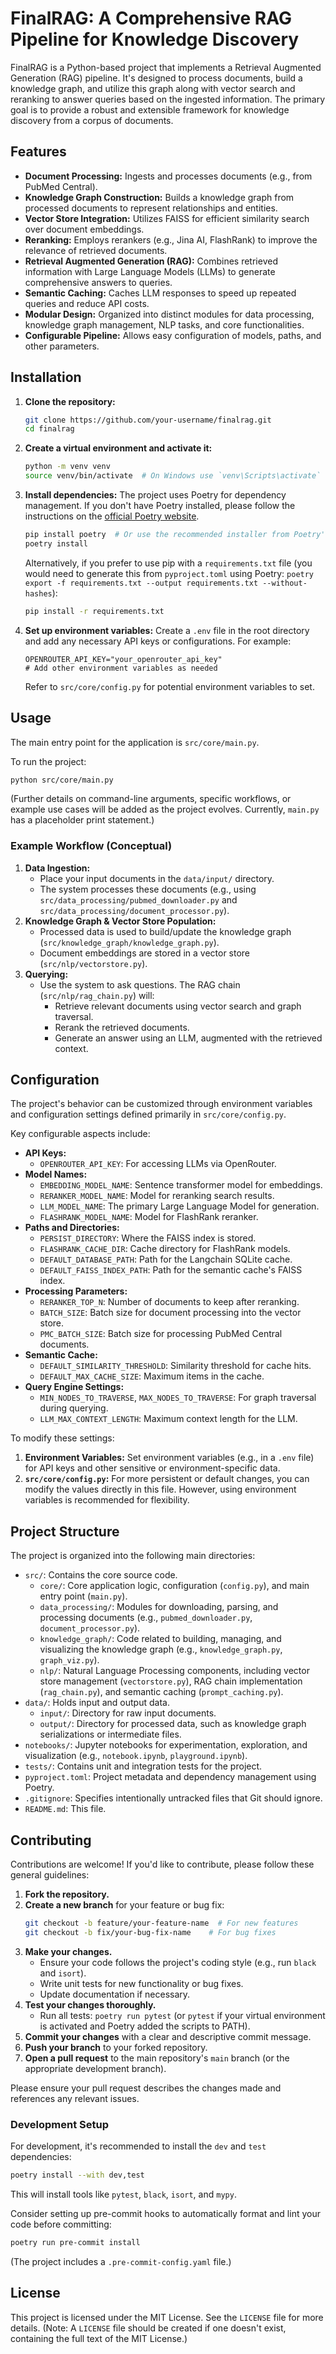 # FinalRAG: A Comprehensive RAG Pipeline for Knowledge Discovery

FinalRAG is a Python-based project that implements a Retrieval Augmented Generation (RAG) pipeline. It's designed to process documents, build a knowledge graph, and utilize this graph along with vector search and reranking to answer queries based on the ingested information. The primary goal is to provide a robust and extensible framework for knowledge discovery from a corpus of documents.

## Features

- **Document Processing:** Ingests and processes documents (e.g., from PubMed Central).
- **Knowledge Graph Construction:** Builds a knowledge graph from processed documents to represent relationships and entities.
- **Vector Store Integration:** Utilizes FAISS for efficient similarity search over document embeddings.
- **Reranking:** Employs rerankers (e.g., Jina AI, FlashRank) to improve the relevance of retrieved documents.
- **Retrieval Augmented Generation (RAG):** Combines retrieved information with Large Language Models (LLMs) to generate comprehensive answers to queries.
- **Semantic Caching:** Caches LLM responses to speed up repeated queries and reduce API costs.
- **Modular Design:** Organized into distinct modules for data processing, knowledge graph management, NLP tasks, and core functionalities.
- **Configurable Pipeline:** Allows easy configuration of models, paths, and other parameters.

## Installation

1.  **Clone the repository:**
    ```bash
    git clone https://github.com/your-username/finalrag.git
    cd finalrag
    ```

2.  **Create a virtual environment and activate it:**
    ```bash
    python -m venv venv
    source venv/bin/activate  # On Windows use `venv\Scripts\activate`
    ```

3.  **Install dependencies:**
    The project uses Poetry for dependency management. If you don't have Poetry installed, please follow the instructions on the [official Poetry website](https://python-poetry.org/docs/#installation).
    ```bash
    pip install poetry  # Or use the recommended installer from Poetry's website
    poetry install
    ```
    Alternatively, if you prefer to use pip with a `requirements.txt` file (you would need to generate this from `pyproject.toml` using Poetry: `poetry export -f requirements.txt --output requirements.txt --without-hashes`):
    ```bash
    pip install -r requirements.txt
    ```

4.  **Set up environment variables:**
    Create a `.env` file in the root directory and add any necessary API keys or configurations. For example:
    ```env
    OPENROUTER_API_KEY="your_openrouter_api_key"
    # Add other environment variables as needed
    ```
    Refer to `src/core/config.py` for potential environment variables to set.

## Usage

The main entry point for the application is `src/core/main.py`.

To run the project:

```bash
python src/core/main.py
```

(Further details on command-line arguments, specific workflows, or example use cases will be added as the project evolves. Currently, `main.py` has a placeholder print statement.)

### Example Workflow (Conceptual)

1.  **Data Ingestion:**
    -   Place your input documents in the `data/input/` directory.
    -   The system processes these documents (e.g., using `src/data_processing/pubmed_downloader.py` and `src/data_processing/document_processor.py`).
2.  **Knowledge Graph & Vector Store Population:**
    -   Processed data is used to build/update the knowledge graph (`src/knowledge_graph/knowledge_graph.py`).
    -   Document embeddings are stored in a vector store (`src/nlp/vectorstore.py`).
3.  **Querying:**
    -   Use the system to ask questions. The RAG chain (`src/nlp/rag_chain.py`) will:
        -   Retrieve relevant documents using vector search and graph traversal.
        -   Rerank the retrieved documents.
        -   Generate an answer using an LLM, augmented with the retrieved context.

## Configuration

The project's behavior can be customized through environment variables and configuration settings defined primarily in `src/core/config.py`.

Key configurable aspects include:

-   **API Keys:**
    -   `OPENROUTER_API_KEY`: For accessing LLMs via OpenRouter.
-   **Model Names:**
    -   `EMBEDDING_MODEL_NAME`: Sentence transformer model for embeddings.
    -   `RERANKER_MODEL_NAME`: Model for reranking search results.
    -   `LLM_MODEL_NAME`: The primary Large Language Model for generation.
    -   `FLASHRANK_MODEL_NAME`: Model for FlashRank reranker.
-   **Paths and Directories:**
    -   `PERSIST_DIRECTORY`: Where the FAISS index is stored.
    -   `FLASHRANK_CACHE_DIR`: Cache directory for FlashRank models.
    -   `DEFAULT_DATABASE_PATH`: Path for the Langchain SQLite cache.
    -   `DEFAULT_FAISS_INDEX_PATH`: Path for the semantic cache's FAISS index.
-   **Processing Parameters:**
    -   `RERANKER_TOP_N`: Number of documents to keep after reranking.
    -   `BATCH_SIZE`: Batch size for document processing into the vector store.
    -   `PMC_BATCH_SIZE`: Batch size for processing PubMed Central documents.
-   **Semantic Cache:**
    -   `DEFAULT_SIMILARITY_THRESHOLD`: Similarity threshold for cache hits.
    -   `DEFAULT_MAX_CACHE_SIZE`: Maximum items in the cache.
-   **Query Engine Settings:**
    -   `MIN_NODES_TO_TRAVERSE`, `MAX_NODES_TO_TRAVERSE`: For graph traversal during querying.
    -   `LLM_MAX_CONTEXT_LENGTH`: Maximum context length for the LLM.

To modify these settings:

1.  **Environment Variables:** Set environment variables (e.g., in a `.env` file) for API keys and other sensitive or environment-specific data.
2.  **`src/core/config.py`:** For more persistent or default changes, you can modify the values directly in this file. However, using environment variables is recommended for flexibility.

## Project Structure

The project is organized into the following main directories:

-   `src/`: Contains the core source code.
    -   `core/`: Core application logic, configuration (`config.py`), and main entry point (`main.py`).
    -   `data_processing/`: Modules for downloading, parsing, and processing documents (e.g., `pubmed_downloader.py`, `document_processor.py`).
    -   `knowledge_graph/`: Code related to building, managing, and visualizing the knowledge graph (e.g., `knowledge_graph.py`, `graph_viz.py`).
    -   `nlp/`: Natural Language Processing components, including vector store management (`vectorstore.py`), RAG chain implementation (`rag_chain.py`), and semantic caching (`prompt_caching.py`).
-   `data/`: Holds input and output data.
    -   `input/`: Directory for raw input documents.
    -   `output/`: Directory for processed data, such as knowledge graph serializations or intermediate files.
-   `notebooks/`: Jupyter notebooks for experimentation, exploration, and visualization (e.g., `notebook.ipynb`, `playground.ipynb`).
-   `tests/`: Contains unit and integration tests for the project.
-   `pyproject.toml`: Project metadata and dependency management using Poetry.
-   `.gitignore`: Specifies intentionally untracked files that Git should ignore.
-   `README.md`: This file.

## Contributing

Contributions are welcome! If you'd like to contribute, please follow these general guidelines:

1.  **Fork the repository.**
2.  **Create a new branch** for your feature or bug fix:
    ```bash
    git checkout -b feature/your-feature-name  # For new features
    git checkout -b fix/your-bug-fix-name    # For bug fixes
    ```
3.  **Make your changes.**
    -   Ensure your code follows the project's coding style (e.g., run `black` and `isort`).
    -   Write unit tests for new functionality or bug fixes.
    -   Update documentation if necessary.
4.  **Test your changes thoroughly.**
    -   Run all tests: `poetry run pytest` (or `pytest` if your virtual environment is activated and Poetry added the scripts to PATH).
5.  **Commit your changes** with a clear and descriptive commit message.
6.  **Push your branch** to your forked repository.
7.  **Open a pull request** to the main repository's `main` branch (or the appropriate development branch).

Please ensure your pull request describes the changes made and references any relevant issues.

### Development Setup

For development, it's recommended to install the `dev` and `test` dependencies:

```bash
poetry install --with dev,test
```

This will install tools like `pytest`, `black`, `isort`, and `mypy`.

Consider setting up pre-commit hooks to automatically format and lint your code before committing:

```bash
poetry run pre-commit install
```
(The project includes a `.pre-commit-config.yaml` file.)

## License

This project is licensed under the MIT License. See the `LICENSE` file for more details.
(Note: A `LICENSE` file should be created if one doesn't exist, containing the full text of the MIT License.)
